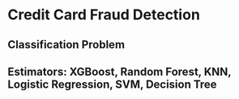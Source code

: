 # Credit Card Fraud Detection

## Classification Problem

## Estimators: XGBoost, Random Forest, KNN, Logistic Regression, SVM, Decision Tree

